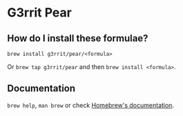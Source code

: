 # G3rrit Pear

## How do I install these formulae?

`brew install g3rrit/pear/<formula>`

Or `brew tap g3rrit/pear` and then `brew install <formula>`.

## Documentation

`brew help`, `man brew` or check [Homebrew's documentation](https://docs.brew.sh).
